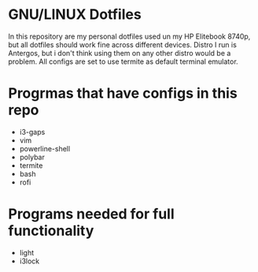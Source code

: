 # GNU/LINUX Dotfiles

In this repository are my personal dotfiles used un my HP Elitebook 8740p, but all dotfiles should work fine across different devices. Distro I run is Antergos, but i don't think using them on any other distro would be a problem. All configs are set to use termite as default terminal emulator.

# Progrmas that have configs in this repo
+ i3-gaps
+ vim
+ powerline-shell
+ polybar
+ termite
+ bash
+ rofi

# Programs needed for full functionality
+ light
+ i3lock

